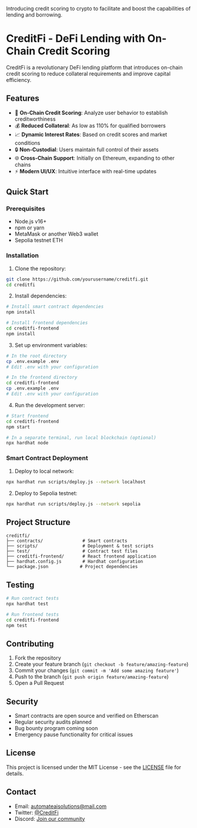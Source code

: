 Introducing credit scoring to crypto to facilitate and boost the capabilities of lending and borrowing.

# CreditFi - DeFi Lending with On-Chain Credit Scoring

CreditFi is a revolutionary DeFi lending platform that introduces on-chain credit scoring to reduce collateral requirements and improve capital efficiency.

## Features

- 🏦 **On-Chain Credit Scoring**: Analyze user behavior to establish creditworthiness
- 💰 **Reduced Collateral**: As low as 110% for qualified borrowers
- 📈 **Dynamic Interest Rates**: Based on credit scores and market conditions
- 🔒 **Non-Custodial**: Users maintain full control of their assets
- 🌐 **Cross-Chain Support**: Initially on Ethereum, expanding to other chains
- ⚡ **Modern UI/UX**: Intuitive interface with real-time updates

## Quick Start

### Prerequisites

- Node.js v16+
- npm or yarn
- MetaMask or another Web3 wallet
- Sepolia testnet ETH

### Installation

1. Clone the repository:
```bash
git clone https://github.com/yourusername/creditfi.git
cd creditfi
```

2. Install dependencies:
```bash
# Install smart contract dependencies
npm install

# Install frontend dependencies
cd creditfi-frontend
npm install
```

3. Set up environment variables:
```bash
# In the root directory
cp .env.example .env
# Edit .env with your configuration

# In the frontend directory
cd creditfi-frontend
cp .env.example .env
# Edit .env with your configuration
```

4. Run the development server:
```bash
# Start frontend
cd creditfi-frontend
npm start

# In a separate terminal, run local blockchain (optional)
npx hardhat node
```

### Smart Contract Deployment

1. Deploy to local network:
```bash
npx hardhat run scripts/deploy.js --network localhost
```

2. Deploy to Sepolia testnet:
```bash
npx hardhat run scripts/deploy.js --network sepolia
```

## Project Structure

```
creditfi/
├── contracts/               # Smart contracts
├── scripts/                 # Deployment & test scripts
├── test/                    # Contract test files
├── creditfi-frontend/       # React frontend application
├── hardhat.config.js        # Hardhat configuration
└── package.json            # Project dependencies
```

## Testing

```bash
# Run contract tests
npx hardhat test

# Run frontend tests
cd creditfi-frontend
npm test
```

## Contributing

1. Fork the repository
2. Create your feature branch (`git checkout -b feature/amazing-feature`)
3. Commit your changes (`git commit -m 'Add some amazing feature'`)
4. Push to the branch (`git push origin feature/amazing-feature`)
5. Open a Pull Request

## Security

- Smart contracts are open source and verified on Etherscan
- Regular security audits planned
- Bug bounty program coming soon
- Emergency pause functionality for critical issues

## License

This project is licensed under the MIT License - see the [LICENSE](LICENSE) file for details.

## Contact

- Email: automateaisolutions@mail.com
- Twitter: [@CreditFi](https://twitter.com/creditfi)
- Discord: [Join our community](https://discord.gg/creditfi)
